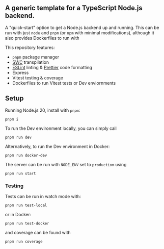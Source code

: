## A generic template for a TypeScript Node.js backend.

A "quick-start" option to get a Node.js backend up and running. This can be run with just `node` and `pnpm` (or `npm` with minimal modifications), although it also provides Dockerfiles to run with

This repository features:

- `pnpm` package manager
- [SWC](https://swc.rs/) transpilation
- [ESLint](https://eslint.org/) linting & [Prettier](https://prettier.io/) code formatting
- Express
- Vitest testing & coverage
- Dockerfiles to run Vitest tests or Dev enviornments

## Setup

Running Node.js 20, install with `pnpm`:

```
pnpm i
```

To run the Dev environment locally, you can simply call

```
pnpm run dev
```

Alternatively, to run the Dev environment in Docker:

```
pnpm run docker-dev
```

The server can be run with `NODE_ENV` set to `production` using

```
pnpm run start
```

### Testing

Tests can be run in watch mode with:

```
pnpm run test-local
```

or in Docker:

```
pnpm run test-docker
```

and coverage can be found with

```
pnpm run coverage
```
